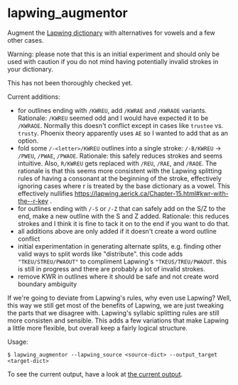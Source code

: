 # lapwing_augmentor
Augment the <a href="https://raw.githubusercontent.com/aerickt/plover-lapwing-aio/main/plover_lapwing/dictionaries/lapwing-base.json">Lapwing dictionary</a> with alternatives for vowels and a few other cases.

Warning: please note that this is an initial experiment and should only be used with caution if you do not mind having potentially invalid strokes in your dictionary.

This has not been thoroughly checked yet.

Current additions:

- for outlines ending with `/KWREU`, add `/KWRAE` and `/KWRAOE` variants. Rationale: `/KWREU` seemed odd and I would have expected it to be `/KWRAOE`. Normally this doesn't conflict except in cases like `trustee` vs. `trusty`. Phoenix theory apparently uses `AE` so I wanted to add that as an option.
- fold some `/-<letter>/KWREU` outlines into a single stroke: `/-B/KWREU` -> `/PWEU`, `/PWAE`, `/PWAOE`. Rationale: this safely reduces strokes and seems intuitive. Also, `R/KWREU` gets replaced with `/REU`, `/RAE`, and `/RAOE`. The rationale is that this seems more consistent with the Lapwing splitting rules of having a consonant at the beginning of the stroke, effectively ignoring cases where r is treated by the base dictionary as a vowel. This effectively nullifies https://lapwing.aerick.ca/Chapter-15.html#kwr-with-the--r-key .
- for outlines ending with `/-S` or `/-Z` that can safely add on the S/Z to the end, make a new outline with the S and Z added. Rationale: this reduces strokes and I think it is fine to tack it on to the end if you want to do that.
- all additions above are only added if it doesn't create a word outline conflict
- initial experimentation in generating alternate splits, e.g. finding other valid ways to split words like "distribute". this code adds `"TKEU/STREU/PWAOUT"` to compliment Lapwing's `"TKEUS/TREU/PWAOUT`. this is still in progress and there are probably a lot of invalid strokes.
- remove KWR in outlines where it should be safe and not create word boundary ambiguity

If we're going to deviate from Lapwing's rules, why even use Lapwing? Well, this way we still get most of the benefits of Lapwing, we are just tweaking the parts that we disagree with. Lapwing's syllabic splitting rules are still more consisten and sensible. This adds a few variations that make Lapwing a little more flexible, but overall keep a fairly logical structure.

Usage: 

```
$ lapwing_augmentor --lapwing_source <source-dict> --output_target <target-dict>
```

To see the current output, have a look at <a href="lapwing-augmentations-current-output.json">the current output</a>.